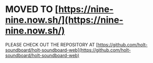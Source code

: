 # MOVED TO [https://nine-nine.now.sh/](https://nine-nine.now.sh/)
PLEASE CHECK OUT THE REPOSITORY AT [https://github.com/holt-soundboard/holt-soundboard-web](https://github.com/holt-soundboard/holt-soundboard-web)
